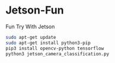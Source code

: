 # Jetson-Fun
 Fun Try With Jetson
```bash
sudo apt-get update
sudo apt-get install python3-pip
pip3 install opencv-python tensorflow
python3 jetson_camera_classification.py

```
